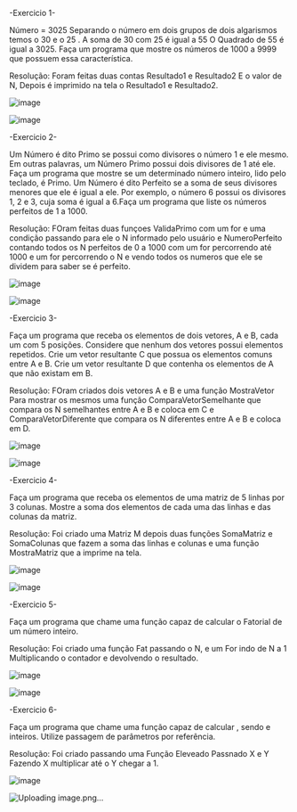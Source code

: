 -Exercicio 1-

Número = 3025 Separando o número em dois grupos de dois algarismos temos o 30 e o 25 . A soma de 30 com 25 é igual a 55 O Quadrado de 55 é igual a 3025. Faça um programa que mostre os números de 1000 a 9999 que possuem essa característica.

Resolução: Foram feitas duas contas Resultado1 e Resultado2 E o valor de N, Depois é imprimido na tela o Resultado1 e Resultado2.

![image](https://user-images.githubusercontent.com/111787841/194431014-1e227a31-d63b-490c-8580-ba6d04355f7f.png)

![image](https://user-images.githubusercontent.com/111787841/195213851-d17a5bed-bd00-40e7-bdee-764875215963.png)



-Exercicio 2-

Um Número é dito Primo se possui como divisores o número 1 e ele mesmo. Em outras palavras, um Número Primo possui dois divisores de 1 até ele. Faça um programa que mostre se um determinado número inteiro, lido pelo teclado, é Primo. Um Número é dito Perfeito se a soma de seus divisores menores que ele é igual a ele. Por exemplo, o número 6 possui os divisores 1, 2 e 3, cuja soma é igual a 6.Faça um programa que liste os números perfeitos de 1 a 1000.

Resolução: FOram feitas duas funçoes ValidaPrimo com um for e uma condição passando para ele o N informado pelo usuário e NumeroPerfeito contando todos os N perfeitos de 0 a 1000 com um for percorrendo até 1000 e um for percorrendo o N e vendo todos os numeros que ele se dividem para saber se é perfeito.

![image](https://user-images.githubusercontent.com/111787841/194451788-25b3366a-23b7-4223-b3e5-4c3cdb55c885.png)

![image](https://user-images.githubusercontent.com/111787841/195216043-aae33218-0c7a-4c39-b4c2-b5cf6c31b752.png)


-Exercicio 3-

Faça um programa que receba os elementos de dois vetores, A e B, cada um com 5 posições. Considere que nenhum dos vetores possui elementos repetidos. Crie um vetor resultante C que possua os elementos comuns entre A e B. Crie um vetor resultante D que contenha os elementos de A que não existam em B.

Resolução: FOram criados dois vetores A e B e uma função MostraVetor Para mostrar os mesmos uma função ComparaVetorSemelhante que compara os N semelhantes entre A e B e coloca em C e  ComparaVetorDiferente que compara os N diferentes entre A e B e coloca em D.

![image](https://user-images.githubusercontent.com/111787841/194431408-0d564887-1f6c-48ad-a96a-f2d6e1b2dab1.png)

![image](https://user-images.githubusercontent.com/111787841/195215394-6e09a945-1cd7-4322-ba04-e7d1b09a2144.png)

-Exercicio 4-

Faça um programa que receba os elementos de uma matriz de 5 linhas por 3 colunas. Mostre a soma dos elementos de cada uma das linhas e das colunas da matriz.

Resolução: Foi criado uma Matriz M depois duas funções SomaMatriz e SomaColunas que fazem a soma das linhas e colunas e uma função MostraMatriz que a imprime na tela.

![image](https://user-images.githubusercontent.com/111787841/194431997-9ee7d1b9-8570-47e9-ba7b-9dca18d4bd69.png)

![image](https://user-images.githubusercontent.com/111787841/195215013-048b86b8-2984-498d-b451-dd428aa2ad5a.png)

-Exercicio 5-

Faça um programa que chame uma função capaz de calcular o Fatorial de um número inteiro.

Resolução: Foi criado uma função Fat passando o N, e um For indo de  N a 1 Multiplicando o contador e devolvendo o resultado.

![image](https://user-images.githubusercontent.com/111787841/194432139-d8a84d12-9127-45b1-ac1f-317ae88b973a.png)

![image](https://user-images.githubusercontent.com/111787841/195215587-edd8019c-8b4d-4dba-85b3-6be0bb3227c6.png)


-Exercicio 6-

Faça um programa que chame uma função capaz de calcular , sendo e inteiros. Utilize passagem de parâmetros por referência.

Resolução: Foi criado passando uma Função Eleveado Passnado X e Y Fazendo X multiplicar até o Y chegar a 1.

![image](https://user-images.githubusercontent.com/111787841/194432239-92307910-b4d8-412f-bdf2-3afa8964c9be.png)

![Uploading image.png…]()
